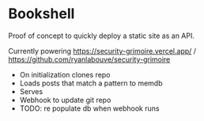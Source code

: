 # Bookshell

Proof of concept to quickly deploy a static site as an API.

Currently powering https://security-grimoire.vercel.app/ / https://github.com/ryanlabouve/security-grimoire


* On initialization clones repo
* Loads posts that match a pattern to memdb
* Serves
* Webhook to update git repo
* TODO: re populate db when webhook runs